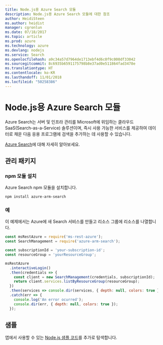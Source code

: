 ```yaml
---
title: Node.js용 Azure Search 모듈
description: Node.js용 Azure Search 모듈에 대한 참조
author: HeidiSteen
ms.author: heidist
manager: cgronlun
ms.date: 07/18/2017
ms.topic: article
ms.prod: azure
ms.technology: azure
ms.devlang: nodejs
ms.service: Search
ms.openlocfilehash: a9c34a57d7964de1713ebf4d6c0f9c000df33042
ms.sourcegitcommit: 8c6935b6591175798b8e37ad0e511864fad3478e
ms.translationtype: HT
ms.contentlocale: ko-KR
ms.lasthandoff: 11/01/2018
ms.locfileid: "50258386"
---
```

# <a name="azure-search-modules-for-nodejs"></a>Node.js용 Azure Search 모듈

Azure Search는 서버 및 인프라 관리를 Microsoft에 위임하는 클라우드 SaaS(Search-as-a-Service) 솔루션이며, 즉시 사용 가능한 서비스를 제공하여 데이터로 채운 다음 응용 프로그램에 검색을 추가하는 데 사용할 수 있습니다.

[Azure Search](https://docs.microsoft.com/azure/search/search-what-is-azure-search)에 대해 자세히 알아보세요.

## <a name="management-package"></a>관리 패키지

### <a name="install-the-npm-module"></a>npm 모듈 설치

Azure Search npm 모듈을 설치합니다.

```bash
npm install azure-arm-search
```

### <a name="example"></a>예

이 예제에서는 Azure에 새 Search 서비스를 만들고 리소스 그룹에 리소스를 나열합니다.

```javascript
const msRestAzure = require('ms-rest-azure');
const SearchManagement = require('azure-arm-search');

const subscriptionId = 'your-subscription-id';
const resourceGroup = 'yourResourceGroup';

msRestAzure
  .interactiveLogin()
  .then(credentials => {
    const client = new SearchManagement(credentials, subscriptionId);
    return client.services.listByResourceGroup(resourceGroup);
  })
  .then(services => console.dir(services, { depth: null, colors: true }))
  .catch(err => {
    console.log('An error ocurred');
    console.dir(err, { depth: null, colors: true });
  });
```

## <a name="samples"></a>샘플

앱에서 사용할 수 있는 [Node.js 샘플 코드](https://azure.microsoft.com/resources/samples/?platform=nodejs)를 추가로 탐색합니다.
